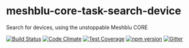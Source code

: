 # meshblu-core-task-search-device
Search for devices, using the unstoppable Meshblu CORE

[![Build Status](https://travis-ci.org/octoblu/meshblu-core-task-search-device.svg?branch=master)](https://travis-ci.org/octoblu/meshblu-core-task-search-device)
[![Code Climate](https://codeclimate.com/github/octoblu/meshblu-core-task-search-device/badges/gpa.svg)](https://codeclimate.com/github/octoblu/meshblu-core-task-search-device)
[![Test Coverage](https://codeclimate.com/github/octoblu/meshblu-core-task-search-device/badges/coverage.svg)](https://codeclimate.com/github/octoblu/meshblu-core-task-search-device)
[![npm version](https://badge.fury.io/js/meshblu-core-task-search-device.svg)](http://badge.fury.io/js/meshblu-core-task-search-device)
[![Gitter](https://badges.gitter.im/octoblu/help.svg)](https://gitter.im/octoblu/help)
